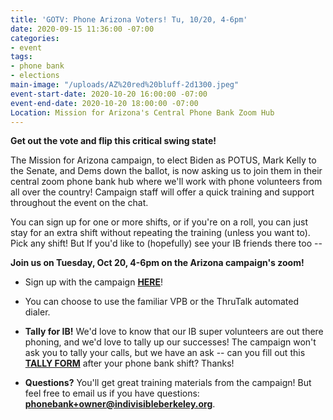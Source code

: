 ```yaml
---
title: 'GOTV: Phone Arizona Voters! Tu, 10/20, 4-6pm'
date: 2020-09-15 11:36:00 -07:00
categories:
- event
tags:
- phone bank
- elections
main-image: "/uploads/AZ%20red%20bluff-2d1300.jpeg"
event-start-date: 2020-10-20 16:00:00 -07:00
event-end-date: 2020-10-20 18:00:00 -07:00
Location: Mission for Arizona's Central Phone Bank Zoom Hub
---
```


**Get out the vote and flip this critical swing state!**

The Mission for Arizona campaign, to elect Biden as POTUS, Mark Kelly to the Senate, and Dems down the ballot, is now asking us to join them in their central zoom phone bank hub where we'll work with phone volunteers from all over the country! Campaign staff will offer a quick training and support throughout the event on the chat.

You can sign up for one or more shifts, or if you're on a roll, you can just stay for an extra shift without repeating the training (unless you want to). Pick any shift! But If you'd like to (hopefully) see your IB friends there too --

**Join us on Tuesday, Oct 20, 4-6pm on the Arizona campaign's zoom!**

* Sign up with the campaign **[HERE](https://www.mobilize.us/missionforaz/?is_virtual=true&tag_ids=175)**!

* You can choose to use the familiar VPB or the ThruTalk automated dialer.

* **Tally for IB!** We'd love to know that our IB super volunteers are out there phoning, and we'd love to tally up our successes! The campaign won't ask you to tally your calls, but we have an ask -- can you fill out this **[TALLY FORM](https://docs.google.com/forms/d/e/1FAIpQLSciXaJbyMpPyk1Vc50wSdJlR0YiCBxo8zmrSXgzPqPeI-DwoQ/viewform)** after your phone bank shift? Thanks!

* **Questions?** You'll get great training materials from the campaign!  But feel free to email us if you have questions: **[phonebank\+owner@indivisibleberkeley.org](mailto:phonebank\+owner@indivisibleberkeley.org)**.